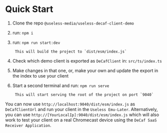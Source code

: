 # Quick Start

1. Clone the repo `@useless-media/useless-decaf-client-demo`
2. run: `npm i`
3. run: `npm run start:dev`

        This will build the project to `dist/esm/index.js`

4. Check which demo client is exported as `DeCafClient` in: `src/ts/index.ts`
5. Make changes in that one, or, make your own and update the export in the index to use your client

6. Start a second terminal and run: `npm run serve`

        This will start serving the root of the project on port `9040`

You can now use `http://localhost:9040/dist/esm/index.js` as `DeCafClientUrl` and run your client in the
`Useless Emu-Later`. Alternatively, you can use `http://[YourLocalIp]:9040/dist/esm/index.js` which
will also work to test your client on a real Chromecast device using the `DeCaf SaaS Receiver Application`. 